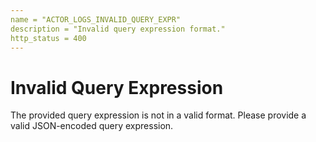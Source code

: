 ```yaml
---
name = "ACTOR_LOGS_INVALID_QUERY_EXPR"
description = "Invalid query expression format."
http_status = 400
---
```


# Invalid Query Expression

The provided query expression is not in a valid format. Please provide a valid JSON-encoded query expression.
